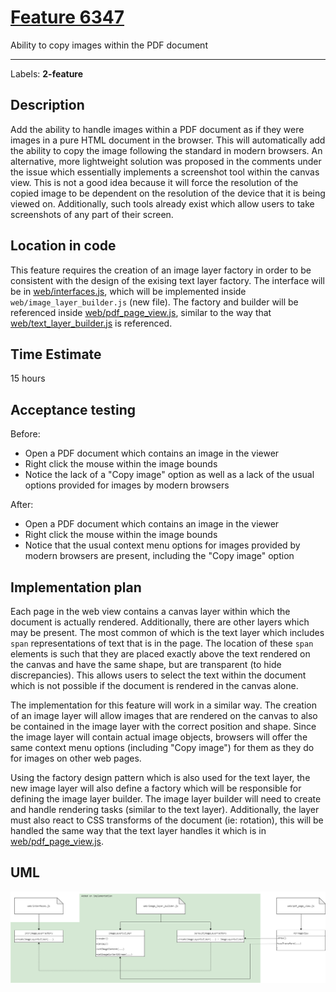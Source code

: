  # [Feature 6347](https://github.com/mozilla/pdf.js/issues/6347)

Ability to copy images within the PDF document

----------------------------------------------------

Labels: **2-feature**

## Description
Add the ability to handle images within a PDF document as if they were images in a pure HTML document in the browser. This will automatically add the ability to copy the image following the standard in modern browsers. An alternative, more lightweight solution was proposed in the comments under the issue which essentially implements a screenshot tool within the canvas view. This is not a good idea because it will force the resolution of the copied image to be dependent on the resolution of the device that it is being viewed on. Additionally, such tools already exist which allow users to take screenshots of any part of their screen.

## Location in code
This feature requires the creation of an image layer factory in order to be consistent with the design of the exising text layer factory. The interface will be in [web/interfaces.js](https://github.com/CSCD01/pdf.js-team22/blob/master/web/interfaces.js#L140-L159), which will be implemented inside `web/image_layer_builder.js` (new file). The factory and builder will be referenced inside [web/pdf_page_view.js](https://github.com/CSCD01/pdf.js-team22/blob/master/web/pdf_page_view.js#L434-L455), similar to the way that [web/text_layer_builder.js](https://github.com/CSCD01/pdf.js-team22/blob/master/web/text_layer_builder.js#L438-L465) is referenced.

## Time Estimate
15 hours

## Acceptance testing
Before:
- Open a PDF document which contains an image in the viewer
- Right click the mouse within the image bounds
- Notice the lack of a "Copy image" option as well as a lack of the usual options provided for images by modern browsers

After:
- Open a PDF document which contains an image in the viewer
- Right click the mouse within the image bounds
- Notice that the usual context menu options for images provided by modern browsers are present, including the "Copy image" option


## Implementation plan
Each page in the web view contains a canvas layer within which the document is actually rendered. Additionally, there are other layers which may be present. The most common of which is the text layer which includes `span` representations of text that is in the page. The location of these `span` elements is such that they are placed exactly above the text rendered on the canvas and have the same shape, but are transparent (to hide discrepancies). This allows users to select the text within the document which is not possible if the document is rendered in the canvas alone.

The implementation for this feature will work in a similar way. The creation of an image layer will allow images that are rendered on the canvas to also be contained in the image layer with the correct position and shape. Since the image layer will contain actual image objects, browsers will offer the same context menu options (including "Copy image") for them as they do for images on other web pages.

Using the factory design pattern which is also used for the text layer, the new image layer will also define a factory which will be responsible for defining the image layer builder. The image layer builder will need to create and handle rendering tasks (similar to the text layer). Additionally, the layer must also react to CSS transforms of the document (ie: rotation), this will be handled the same way that the text layer handles it which is in [web/pdf_page_view.js](https://github.com/CSCD01/pdf.js-team22/blob/master/web/pdf_page_view.js#L331-L382).


## UML
![UML diagram](./img/6347_UML.png)
